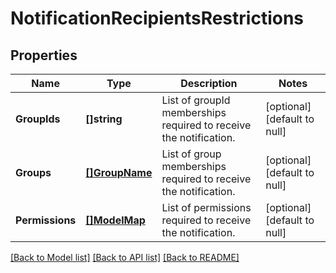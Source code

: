 # NotificationRecipientsRestrictions

## Properties
Name | Type | Description | Notes
------------ | ------------- | ------------- | -------------
**GroupIds** | **[]string** | List of groupId memberships required to receive the notification. | [optional] [default to null]
**Groups** | [**[]GroupName**](GroupName.md) | List of group memberships required to receive the notification. | [optional] [default to null]
**Permissions** | [**[]ModelMap**](map.md) | List of permissions required to receive the notification. | [optional] [default to null]

[[Back to Model list]](../README.md#documentation-for-models) [[Back to API list]](../README.md#documentation-for-api-endpoints) [[Back to README]](../README.md)


